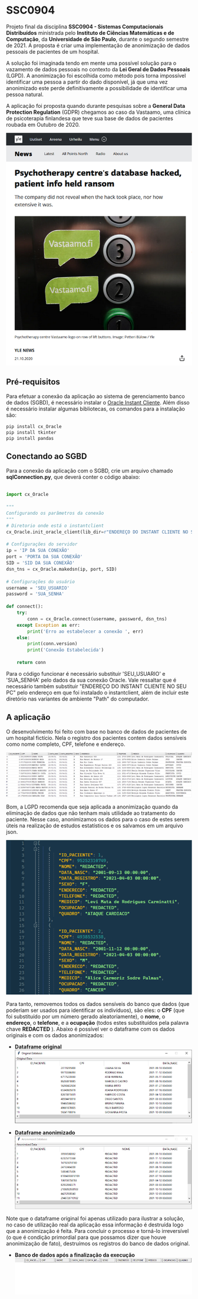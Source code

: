 # SSC0904
Projeto final da disciplina **__SSC0904 - Sistemas Computacionais Distribuídos__** ministrada pelo **__Instituto de Ciências Matemáticas e de Computação__**, da **__Universidade de São Paulo__**, durante o segundo semestre de 2021. A proposta é criar uma implementação de anonimização de dados pessoais de pacientes de um hospital.

A solução foi imaginada tendo em mente uma possível solução para o vazamento de dados pessoais no contexto da **__Lei Geral de Dados Pessoais__** (LGPD). A anonimização foi escolhida como método pois torna impossível identificar uma pessoa a partir do dado disponível, já que uma vez anonimizado este perde definitivamente a possibilidade de identificar uma pessoa natural.

A aplicação foi proposta quando durante pesquisas sobre a **__General Data Protection Regulation__** (GDPR) chegamos ao caso da Vastaamo, uma clínica de psicoterapia finlandesa que teve sua base de dados de pacientes roubada em Outubro de 2020.

![Vastaamo](./image/case.PNG)

## Pré-requisitos

Para efetuar a conexão da aplicação ao sistema de gerenciamento banco de dados (SGBD), é necessário instalar o [Oracle Instant Cliente](https://www.oracle.com/br/database/technologies/instant-client/winx64-64-downloads.html).
Além disso é necessário instalar algumas bibliotecas, os comandos para a instalação são:

```
pip install cx_Oracle
pip install tkinter
pip install pandas
```

## Conectando ao SGBD
Para a conexão da aplicação com o SGBD, crie um arquivo chamado **__sqlConnection.py__**, que deverá conter o código abaixo:

```python

import cx_Oracle

"""
Configurando os parâmetros da conexão
"""
# Diretorio onde está o instantclient
cx_Oracle.init_oracle_client(lib_dir=r"ENDEREÇO DO INSTANT CLIENTE NO SEU PC")

# Configurações do servidor
ip = 'IP DA SUA CONEXÃO'
port = 'PORTA DA SUA CONEXÃO'
SID = 'SID DA SUA CONEXÃO'
dsn_tns = cx_Oracle.makedsn(ip, port, SID)

# Configurações do usuário
username = 'SEU_USUARIO'
password = 'SUA_SENHA'

def connect():
    try:
        conn = cx_Oracle.connect(username, password, dsn_tns)
    except Exception as err:
        print('Erro ao estabelecer a conexão ', err)
    else:
        print(conn.version)
        print('Conexão Estabelecida')
    
    return conn
```
Para o código funcionar é necessário substituir 'SEU_USUARIO' e 'SUA_SENHA' pelo dados da sua conexão Oracle. Vale ressaltar que é necessário também substituir "ENDEREÇO DO INSTANT CLIENTE NO SEU PC" pelo endereço em que foi instalado o instantclient, além de incluir este diretório nas variantes de ambiente "Path" do computador.

## A aplicação

O desenvolvimento foi feito com base no banco de dados de pacientes de um hospital fictício. Nela o registro dos pacientes contem dados sensíveis como nome completo, CPF, telefone e endereço.

![DBinicial](./image/DBinicial.PNG)

Bom, a LGPD recomenda que seja aplicada a anonimização quando da eliminação de dados que não tenham mais utilidade ao tratamento do paciente. Nesse caso, anonimizamos os dados para o caso de estes serem úteis na realização de estudos estatísticos e os salvamos em um arquivo json.

![jsonGerado](./image/jsonGerado.PNG)

Para tanto, removemos todos os dados sensíveis do banco que dados (que poderiam ser usados para identificar os indivíduos), são eles: o **__CPF__** (que foi substituído por um número gerado aleatoriamente), o **__nome__**, o **__endereço__**, o **__telefone__**, e a **__ocupação__** (todos estes substituídos pela palavra chave **__REDACTED__** ). Abaixo é possível ver o dataframe com os dados originais e com os dados anonimizados:

- **__Dataframe original__**
![DataFrameOriginal](./image/DataFrameOriginal.PNG)

- **__Dataframe anonimizado__**
![DataFrameAnonimizado](./image/DataFrameAnonimizado.PNG)

Note que o dataframe original foi apenas utilizado para ilustrar a solução, no caso de utilização real da aplicação essa informação é destruída logo que a anonimização é feita.
Para concluir o processo e torná-lo irreversível (o que é condição primordial para que possamos dizer que houve anonimização de fato), destruímos os registros do banco de dados original.

- **__Banco de dados após a finalização da execução__**
![DBfinal](./image/DBfinal.PNG)
